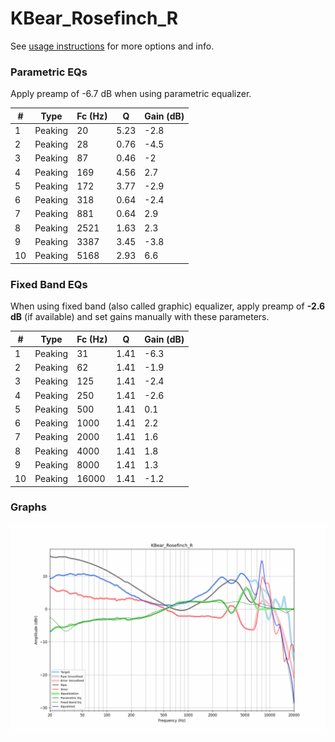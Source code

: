 # KBear_Rosefinch_R
See [usage instructions](https://github.com/jaakkopasanen/AutoEq#usage) for more options and info.

### Parametric EQs
Apply preamp of -6.7 dB when using parametric equalizer.

|   # | Type    |   Fc (Hz) |    Q |   Gain (dB) |
|-----|---------|-----------|------|-------------|
|   1 | Peaking |        20 | 5.23 |        -2.8 |
|   2 | Peaking |        28 | 0.76 |        -4.5 |
|   3 | Peaking |        87 | 0.46 |        -2   |
|   4 | Peaking |       169 | 4.56 |         2.7 |
|   5 | Peaking |       172 | 3.77 |        -2.9 |
|   6 | Peaking |       318 | 0.64 |        -2.4 |
|   7 | Peaking |       881 | 0.64 |         2.9 |
|   8 | Peaking |      2521 | 1.63 |         2.3 |
|   9 | Peaking |      3387 | 3.45 |        -3.8 |
|  10 | Peaking |      5168 | 2.93 |         6.6 |

### Fixed Band EQs
When using fixed band (also called graphic) equalizer, apply preamp of **-2.6 dB** (if available) and set gains manually with these parameters.

|   # | Type    |   Fc (Hz) |    Q |   Gain (dB) |
|-----|---------|-----------|------|-------------|
|   1 | Peaking |        31 | 1.41 |        -6.3 |
|   2 | Peaking |        62 | 1.41 |        -1.9 |
|   3 | Peaking |       125 | 1.41 |        -2.4 |
|   4 | Peaking |       250 | 1.41 |        -2.6 |
|   5 | Peaking |       500 | 1.41 |         0.1 |
|   6 | Peaking |      1000 | 1.41 |         2.2 |
|   7 | Peaking |      2000 | 1.41 |         1.6 |
|   8 | Peaking |      4000 | 1.41 |         1.8 |
|   9 | Peaking |      8000 | 1.41 |         1.3 |
|  10 | Peaking |     16000 | 1.41 |        -1.2 |

### Graphs
![](./KBear_Rosefinch_R.png)
